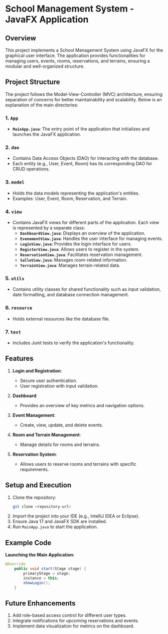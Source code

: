 # School Management System - JavaFX Application

## Overview
This project implements a School Management System using JavaFX for the graphical user interface. The application provides functionalities for managing users, events, rooms, reservations, and terrains, ensuring a modular and well-organized structure.

## Project Structure
The project follows the Model-View-Controller (MVC) architecture, ensuring separation of concerns for better maintainability and scalability. Below is an explanation of the main directories:

### 1. `App`
- **`MainApp.java`**: The entry point of the application that initializes and launches the JavaFX application.

### 2. `dao`
- Contains Data Access Objects (DAO) for interacting with the database.
- Each entity (e.g., User, Event, Room) has its corresponding DAO for CRUD operations.

### 3. `model`
- Holds the data models representing the application's entities.
- Examples: User, Event, Room, Reservation, and Terrain.

### 4. `view`
- Contains JavaFX views for different parts of the application. Each view is represented by a separate class:
  - **`DashboardView.java`**: Displays an overview of the application.
  - **`EvenementView.java`**: Handles the user interface for managing events.
  - **`LoginView.java`**: Provides the login interface for users.
  - **`RegisterView.java`**: Allows users to register in the system.
  - **`ReservationView.java`**: Facilitates reservation management.
  - **`SalleView.java`**: Manages room-related information.
  - **`TerrainView.java`**: Manages terrain-related data.

### 5. `utils`
- Contains utility classes for shared functionality such as input validation, date formatting, and database connection management.

### 6. `resource`
- Holds external resources like the database file.

### 7. `test`
- Includes Junit tests to verify the application's functionality.

## Features
1. **Login and Registration**:
   - Secure user authentication.
   - User registration with input validation.

2. **Dashboard**:
   - Provides an overview of key metrics and navigation options.

3. **Event Management**:
   - Create, view, update, and delete events.

4. **Room and Terrain Management**:
   - Manage details for rooms and terrains.

5. **Reservation System**:
   - Allows users to reserve rooms and terrains with specific requirements.

## Setup and Execution
1. Clone the repository:
   ```bash
   git clone <repository-url>
   ```
2. Import the project into your IDE (e.g., IntelliJ IDEA or Eclipse).
3. Ensure Java 17 and JavaFX SDK are installed.
4. Run `MainApp.java` to start the application.

## Example Code
**Launching the Main Application:**
```java
@Override
    public void start(Stage stage) {
        primaryStage = stage;
        instance = this;
        showLogin();
    }
```

## Future Enhancements
1. Add role-based access control for different user types.
2. Integrate notifications for upcoming reservations and events.
3. Implement data visualization for metrics on the dashboard.
